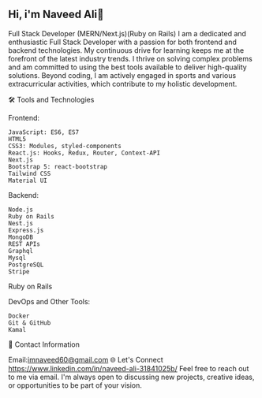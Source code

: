 ## Hi, i'm Naveed Ali👋
Full Stack Developer (MERN/Next.js)(Ruby on Rails)
I am a dedicated and enthusiastic Full Stack Developer with a passion for both frontend and backend technologies. My continuous drive for learning keeps me at the forefront of the latest industry trends. I thrive on solving complex problems and am committed to using the best tools available to deliver high-quality solutions. Beyond coding, I am actively engaged in sports and various extracurricular activities, which contribute to my holistic development.

🛠️ Tools and Technologies

Frontend:

    JavaScript: ES6, ES7
    HTML5
    CSS3: Modules, styled-components
    React.js: Hooks, Redux, Router, Context-API
    Next.js
    Bootstrap 5: react-bootstrap
    Tailwind CSS
    Material UI
    
Backend:

    Node.js
    Ruby on Rails
    Nest.js
    Express.js
    MongoDB
    REST APIs
    Graphql
    Mysql
    PostgreSQL
    Stripe
   Ruby on Rails
   
DevOps and Other Tools:

    Docker
    Git & GitHub 
    Kamal
    
📧 Contact Information

Email:imnaveed60@gmail.com
🌐 Let's Connect
https://www.linkedin.com/in/naveed-ali-31841025b/
Feel free to reach out to me via email. I'm always open to discussing new projects, creative ideas, or opportunities to be part of your vision.
